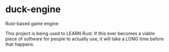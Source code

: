 # duck-engine
Rust-based game engine

This project is being used to LEARN Rust. If this ever becomes a viable piece of software for people to actually use, it will take a LONG time before that happens.
